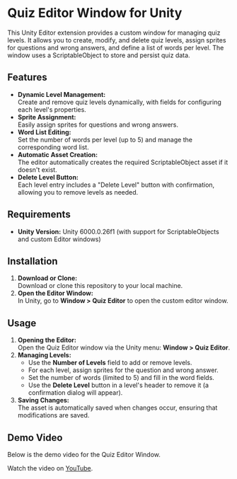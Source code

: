 # Quiz Editor Window for Unity

This Unity Editor extension provides a custom window for managing quiz levels. It allows you to create, modify, and delete quiz levels, assign sprites for questions and wrong answers, and define a list of words per level. The window uses a ScriptableObject to store and persist quiz data.

## Features

- **Dynamic Level Management:**  
  Create and remove quiz levels dynamically, with fields for configuring each level's properties.
- **Sprite Assignment:**  
  Easily assign sprites for questions and wrong answers.
- **Word List Editing:**  
  Set the number of words per level (up to 5) and manage the corresponding word list.
- **Automatic Asset Creation:**  
  The editor automatically creates the required ScriptableObject asset if it doesn't exist.
- **Delete Level Button:**  
  Each level entry includes a "Delete Level" button with confirmation, allowing you to remove levels as needed.

## Requirements

- **Unity Version:** Unity 6000.0.26f1 (with support for ScriptableObjects and custom Editor windows)
## Installation

1. **Download or Clone:**  
   Download or clone this repository to your local machine.
2. **Open the Editor Window:**  
   In Unity, go to **Window > Quiz Editor** to open the custom editor window.

## Usage

1. **Opening the Editor:**  
   Open the Quiz Editor window via the Unity menu: **Window > Quiz Editor**.
2. **Managing Levels:**  
   - Use the **Number of Levels** field to add or remove levels.
   - For each level, assign sprites for the question and wrong answer.
   - Set the number of words (limited to 5) and fill in the word fields.
   - Use the **Delete Level** button in a level's header to remove it (a confirmation dialog will appear).
3. **Saving Changes:**  
   The asset is automatically saved when changes occur, ensuring that modifications are saved.

## Demo Video

Below is the demo video for the Quiz Editor Window.

Watch the video on [YouTube](https://youtu.be/a3oLsd-d34U?si=JrW2WgoktC2IA_nJ).
